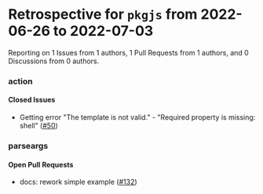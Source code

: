 # Retrospective for `pkgjs` from 2022-06-26 to 2022-07-03

Reporting on 1 Issues from 1 authors, 1 Pull Requests from 1 authors, and 0 Discussions from 0 authors.


### action

#### Closed Issues

- Getting error "The template is not valid." - "Required property is missing: shell" ([#50](https://github.com/pkgjs/action/issues/50))

### parseargs

#### Open Pull Requests

- docs: rework simple example ([#132](https://github.com/pkgjs/parseargs/pull/132))